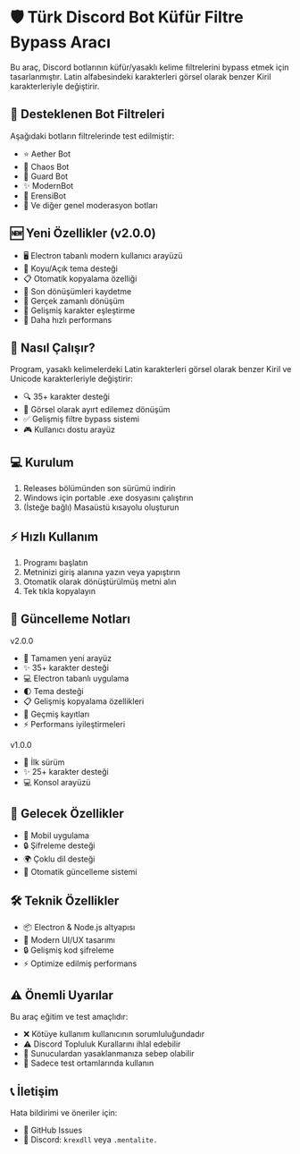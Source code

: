 # 🛡️ Türk Discord Bot Küfür Filtre Bypass Aracı

Bu araç, Discord botlarının küfür/yasaklı kelime filtrelerini bypass etmek için tasarlanmıştır. Latin alfabesindeki karakterleri görsel olarak benzer Kiril karakterleriyle değiştirir.

## 🤖 Desteklenen Bot Filtreleri

Aşağıdaki botların filtrelerinde test edilmiştir:
- ⭐ Aether Bot
- 🌟 Chaos Bot
- 💫 Guard Bot
- ✨ ModernBot
- 🌠 ErensiBot
- 🤖 Ve diğer genel moderasyon botları

## 🆕 Yeni Özellikler (v2.0.0)

- 🖥️ Electron tabanlı modern kullanıcı arayüzü
- 🎨 Koyu/Açık tema desteği
- 📋 Otomatik kopyalama özelliği
- 💾 Son dönüşümleri kaydetme
- 🔄 Gerçek zamanlı dönüşüm
- 🎯 Gelişmiş karakter eşleştirme
- 🚀 Daha hızlı performans

## 🔧 Nasıl Çalışır?

Program, yasaklı kelimelerdeki Latin karakterleri görsel olarak benzer Kiril ve Unicode karakterleriyle değiştirir:
- 🔍 35+ karakter desteği
- 👀 Görsel olarak ayırt edilemez dönüşüm
- ✅ Gelişmiş filtre bypass sistemi
- 🎮 Kullanıcı dostu arayüz

## 💻 Kurulum

1. Releases bölümünden son sürümü indirin
2. Windows için portable .exe dosyasını çalıştırın
3. (İsteğe bağlı) Masaüstü kısayolu oluşturun

## ⚡ Hızlı Kullanım

1. Programı başlatın
2. Metninizi giriş alanına yazın veya yapıştırın
3. Otomatik olarak dönüştürülmüş metni alın
4. Tek tıkla kopyalayın

## 📝 Güncelleme Notları

v2.0.0
- 🎉 Tamamen yeni arayüz
- ✨ 35+ karakter desteği
- 💻 Electron tabanlı uygulama
- 🌓 Tema desteği
- 📋 Gelişmiş kopyalama özellikleri
- 💾 Geçmiş kayıtları
- ⚡ Performans iyileştirmeleri

v1.0.0
- 🎯 İlk sürüm
- ✨ 25+ karakter desteği
- 💻 Konsol arayüzü

## 🎯 Gelecek Özellikler

- 📱 Mobil uygulama
- 🔒 Şifreleme desteği
- 🌍 Çoklu dil desteği
- 🔄 Otomatik güncelleme sistemi

## 🛠️ Teknik Özellikler

- 📦 Electron & Node.js altyapısı
- 🎨 Modern UI/UX tasarımı
- 🔒 Gelişmiş kod şifreleme
- ⚡ Optimize edilmiş performans

## ⚠️ Önemli Uyarılar

Bu araç eğitim ve test amaçlıdır:
- ❌ Kötüye kullanım kullanıcının sorumluluğundadır
- ⚠️ Discord Topluluk Kurallarını ihlal edebilir
- 🚫 Sunuculardan yasaklanmanıza sebep olabilir
- 🔬 Sadece test ortamlarında kullanın

## 📞 İletişim

Hata bildirimi ve öneriler için:
- 📮 GitHub Issues
- 💭 Discord: `krexdll` veya `.mentalite.`
